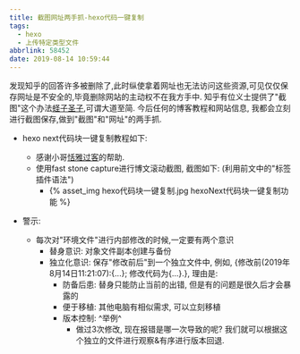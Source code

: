 ```yaml
---
title: 截图网址两手抓-hexo代码一键复制
tags:
  - hexo
  - 上传特定类型文件
abbrlink: 58452
date: 2019-08-14 10:59:44
---
```

发现知乎的回答许多被删除了,此时纵使拿着网址也无法访问这些资源,可见仅仅保存网址是不安全的,毕竟删除网站的主动权不在我方手中.
知乎有位义士提供了"截图"这个办法[蛏子圣子](`https://web.archive.org/web/20220605133521/https://zhuanlan.zhihu.com/p/31080308`),可谓大道至简.
今后任何的博客教程和网站信息, 我都会立刻进行截图保存,做到"截图"和"网址"的两手抓.

- hexo next代码块一键复制教程如下:
    - 感谢小哥[恬雅过客](`https://web.archive.org/web/20220605133646/https://www.jianshu.com/p/3e9d614c1e77`)的帮助.
    - 使用fast stone capture进行博文滚动截图, 截图如下: (利用前文中的"标签插件语法")
        - {% asset_img hexo代码块一键复制.jpg hexoNext代码块一键复制功能 %}


- 警示:
    - 每次对"环境文件"进行内部修改的时候,一定要有两个意识
        - 替身意识: 对象文件副本创建与备份
        - 独立化意识: 保存"修改前后"到一个独立文件中, 例如, {修改前(2019年8月14日11:21:07):{...}; 修改代码为{...}.}, 理由是:
            - 防备后患: 替身只能防止当前的出错, 但是有的问题是很久后才会暴露的
            - 便于移植: 其他电脑有相似需求, 可以立刻移植
            - 版本控制: ^举例^ 
                - 做过3次修改, 现在报错是哪一次导致的呢? 我们就可以根据这个独立的文件进行观察&有序进行版本回退.